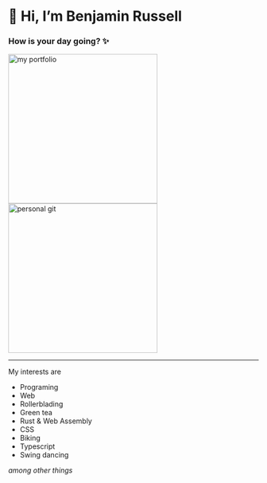 # 👋 Hi, I’m Benjamin Russell
### How is your day going? ✨
[<img src="https://res.cloudinary.com/dzjvh0z3f/image/upload/v1633451102/github_readme_assets/portfolio_button_ywnrfq.svg" alt="my portfolio" width="300" />](https://www.portfolio.benjaminrussell.me/)[<img src="https://res.cloudinary.com/dzjvh0z3f/image/upload/v1633451101/github_readme_assets/personal_button_guikfn.svg" alt="personal git" width="300"/>](https://github.com/BenjaminRussell-me)

*** 
My interests are
- Programing
- Web
- Rollerblading
- Green tea
- Rust & Web Assembly
- CSS
- Biking
- Typescript
- Swing dancing

*among other things*
